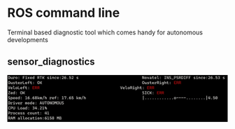 # ROS command line

Terminal based diagnostic tool which comes handy for autonomous developments

## sensor_diagnostics

![terminal_diagnostics](img/cmdl_diag.gif)

